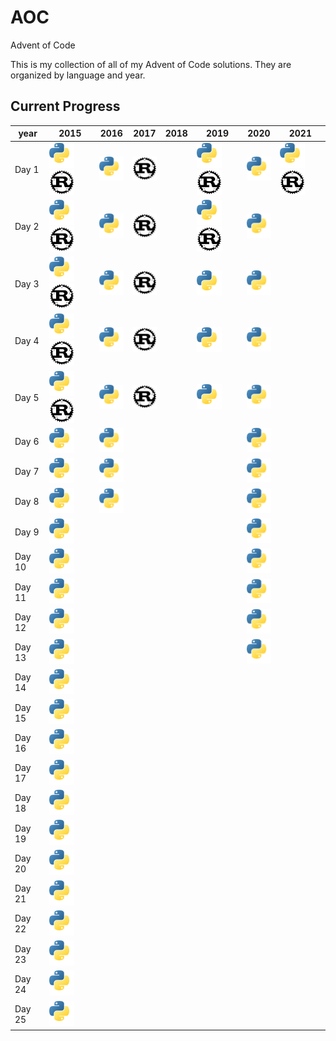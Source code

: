 [py]: /assets/py.svg

# AOC

Advent of Code

This is my collection of all of my Advent of Code solutions. They are organized by language and year.

## Current Progress
| year   | 2015                                                | 2016                      | 2017                      | 2018 | 2019                                                | 2020                      | 2021                                                |
| ------ | --------------------------------------------------- | ------------------------- | ------------------------- | ---- | --------------------------------------------------- | ------------------------- | --------------------------------------------------- |
| Day 1  | ![Python](/assets/py.svg) ![Rust](/assets/rust.svg) | ![Python](/assets/py.svg) | ![Rust](/assets/rust.svg) |      | ![Python](/assets/py.svg) ![Rust](/assets/rust.svg) | ![Python](/assets/py.svg) | ![Python](/assets/py.svg) ![Rust](/assets/rust.svg) |
| Day 2  | ![Python](/assets/py.svg) ![Rust](/assets/rust.svg) | ![Python](/assets/py.svg) | ![Rust](/assets/rust.svg) |      | ![Python](/assets/py.svg) ![Rust](/assets/rust.svg) | ![Python](/assets/py.svg) |                                                     |
| Day 3  | ![Python](/assets/py.svg) ![Rust](/assets/rust.svg) | ![Python](/assets/py.svg) | ![Rust](/assets/rust.svg) |      | ![Python](/assets/py.svg)                           | ![Python](/assets/py.svg) |                                                     |
| Day 4  | ![Python](/assets/py.svg) ![Rust](/assets/rust.svg) | ![Python](/assets/py.svg) | ![Rust](/assets/rust.svg) |      | ![Python](/assets/py.svg)                           | ![Python](/assets/py.svg) |                                                     |
| Day 5  | ![Python](/assets/py.svg) ![Rust](/assets/rust.svg) | ![Python](/assets/py.svg) | ![Rust](/assets/rust.svg) |      | ![Python](/assets/py.svg)                           | ![Python](/assets/py.svg) |                                                     |
| Day 6  | ![Python](/assets/py.svg)                           | ![Python](/assets/py.svg) |                           |      |                                                     | ![Python](/assets/py.svg) |                                                     |
| Day 7  | ![Python](/assets/py.svg)                           | ![Python](/assets/py.svg) |                           |      |                                                     | ![Python](/assets/py.svg) |                                                     |
| Day 8  | ![Python](/assets/py.svg)                           | ![Python](/assets/py.svg) |                           |      |                                                     | ![Python](/assets/py.svg) |                                                     |
| Day 9  | ![Python](/assets/py.svg)                           |                           |                           |      |                                                     | ![Python](/assets/py.svg) |                                                     |
| Day 10 | ![Python](/assets/py.svg)                           |                           |                           |      |                                                     | ![Python](/assets/py.svg) |                                                     |
| Day 11 | ![Python](/assets/py.svg)                           |                           |                           |      |                                                     | ![Python](/assets/py.svg) |                                                     |
| Day 12 | ![Python](/assets/py.svg)                           |                           |                           |      |                                                     | ![Python](/assets/py.svg) |                                                     |
| Day 13 | ![Python](/assets/py.svg)                           |                           |                           |      |                                                     | ![Python](/assets/py.svg) |                                                     |
| Day 14 | ![Python](/assets/py.svg)                           |                           |                           |      |                                                     |                           |                                                     |
| Day 15 | ![Python](/assets/py.svg)                           |                           |                           |      |                                                     |                           |                                                     |
| Day 16 | ![Python](/assets/py.svg)                           |                           |                           |      |                                                     |                           |                                                     |
| Day 17 | ![Python](/assets/py.svg)                           |                           |                           |      |                                                     |                           |                                                     |
| Day 18 | ![Python](/assets/py.svg)                           |                           |                           |      |                                                     |                           |                                                     |
| Day 19 | ![Python](/assets/py.svg)                           |                           |                           |      |                                                     |                           |                                                     |
| Day 20 | ![Python](/assets/py.svg)                           |                           |                           |      |                                                     |                           |                                                     |
| Day 21 | ![Python](/assets/py.svg)                           |                           |                           |      |                                                     |                           |                                                     |
| Day 22 | ![Python](/assets/py.svg)                           |                           |                           |      |                                                     |                           |                                                     |
| Day 23 | ![Python](/assets/py.svg)                           |                           |                           |      |                                                     |                           |                                                     |
| Day 24 | ![Python](/assets/py.svg)                           |                           |                           |      |                                                     |                           |                                                     |
| Day 25 | ![Python](/assets/py.svg)                           |                           |                           |      |                                                     |                           |                                                     |

